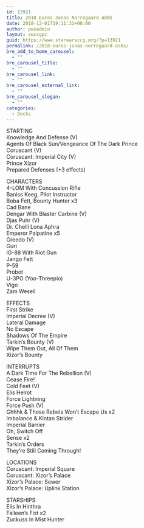 ```yaml
---
id: 13921
title: 2018 Euros Jonas Norregaard AOBS
date: 2018-12-01T19:11:31+00:00
author: pwsadmin
layout: swccgpc
guid: https://www.starwarsccg.org/?p=13921
permalink: /2018-euros-jonas-norregaard-aobs/
bre_add_to_home_carousel:
  - ""
bre_carousel_title:
  - ""
bre_carousel_link:
  - ""
bre_carousel_external_link:
  - ""
bre_carousel_slogan:
  - ""
categories:
  - Decks
---
```

STARTING  
Knowledge And Defense (V)  
Agents Of Black Sun/Vengeance Of The Dark Prince  
Coruscant (V)  
Coruscant: Imperial City (V)  
Prince Xizor  
Prepared Defenses (+3 effects)

CHARACTERS  
4-LOM With Concussion Rifle  
Baniss Keeg, Pilot Instructor  
Boba Fett, Bounty Hunter x3  
Cad Bane  
Dengar With Blaster Carbine (V)  
Djas Puhr (V)  
Dr. Chelli Lona Aphra  
Emperor Palpatine x5  
Greedo (V)  
Guri  
IG-88 With Riot Gun  
Jango Fett  
P-59  
Probot  
U-3PO (Yoo-Threepio)  
Vigo  
Zam Wesell

EFFECTS  
First Strike  
Imperial Decree (V)  
Lateral Damage  
No Escape  
Shadows Of The Empire  
Tarkin’s Bounty (V)  
Wipe Them Out, All Of Them  
Xizor’s Bounty

INTERRUPTS  
A Dark Time For The Rebellion (V)  
Cease Fire!  
Cold Feet (V)  
Elis Helrot  
Force Lightning  
Force Push (V)  
Ghhhk & Those Rebels Won’t Escape Us x2  
Imbalance & Kintan Strider  
Imperial Barrier  
Oh, Switch Off  
Sense x2  
Tarkin&#8217;s Orders  
They&#8217;re Still Coming Through!

LOCATIONS  
Coruscant: Imperial Square  
Coruscant: Xizor’s Palace  
Xizor’s Palace: Sewer  
Xizor’s Palace: Uplink Station

STARSHIPS  
Elis In Hinthra  
Falleen’s Fist x2  
Zuckuss In Mist Hunter